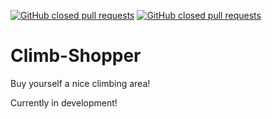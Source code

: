 [![GitHub closed pull requests](https://img.shields.io/github/issues/gabrielwr/Climb-Shopper.svg?style=flat-square)](https://github.com/gabrielwr/Climb-Shopper/issues)
[![GitHub closed pull requests](https://img.shields.io/github/issues-pr-closed/gabrielwr/Climb-Shopper.svg?style=flat-square)](https://github.com/gabrielwr/Climb-Shopper/pulls?q=is%3Apr+is%3Aclosed)

# Climb-Shopper
Buy yourself a nice climbing area!

Currently in development!

